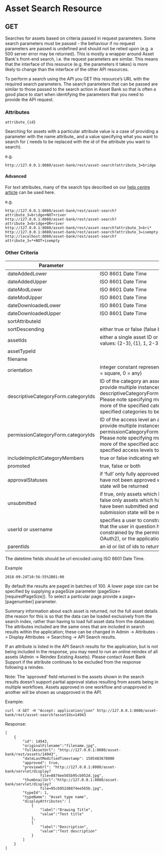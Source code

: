# Asset Search Resource
## GET
Searches for assets based on criteria passed in request parameters. Some search parameters must be passed - the behaviour if no request parameters are passed is undefined and should not be relied upon (e.g. a 500 server error may be returned).
This is mostly a wrapper around Asset Bank's front-end search, i.e. the request parameters are similar. This means that the interface of this resource (e.g. the parameters it takes) is more likely to change than the interface of the other API resources.

To perform a search using the API you GET this resource’s URL with the required search parameters. The search parameters that can be passed are similar to those passed to the search action in Asset Bank so that is often a good place to start when identifying the parameters that you need to provide the API request.


### Attributes

```
attribute_{id}
```
Searching for assets with a particular attribute value is a case of providing a parameter with the name attribute_<id> and a value specifying what you want to search for (<id> needs to be replaced with the id of the attribute you want to search).
	
e.g.
```
http://127.0.0.1:8080/asset-bank/rest/asset-search?attribute_3=bridge
```

#### Advanced
For _text_ attributes, many of the search tips described on our [help centre article](https://support.assetbank.co.uk/hc/en-gb/articles/115005221048-Search-Tips) can be used here.

e.g.
```
http://127.0.0.1:8080/asset-bank/rest/asset-search?attribute_3=bridge+NOT+river
http://127.0.0.1:8080/asset-bank/rest/asset-search?attribute_3=bridge+OR+river
http://127.0.0.1:8080/asset-bank/rest/asset-search?attribute_3=bri*
http://127.0.0.1:8080/asset-bank/rest/asset-search?attribute_3=isempty
http://localhost:8080/asset-bank/rest/asset-search?attribute_3=*+NOT+isempty
```

### Other Criteria

<table class="standard-table">
  <thead>
    <tr>
      <th>Parameter</th>
      <th>Description</th>
    </tr>
  </thead>
  <tbody>
    <tr>
      <td>dateAddedLower</td>
      <td>ISO 8601 Date Time</td>
    </tr>
    <tr>
      <td>dateAddedUpper</td>
      <td>ISO 8601 Date Time</td>
    </tr>
    <tr>
      <td>dateModLower</td>
      <td>ISO 8601 Date Time</td>
    </tr>
    <tr>
      <td>dateModUpper</td>
      <td>ISO 8601 Date Time</td>
    </tr>
    <tr>
      <td>dateDownloadedLower</td>
      <td>ISO 8601 Date Time</td>
    </tr>
    <tr>
      <td>dateDownloadedUpper</td>
      <td>ISO 8601 Date Time</td>
    </tr>
    <tr>
      <td>sortAttributeId</td>
      <td>&nbsp;</td>
    </tr>
    <tr>
      <td>sortDescending</td>
      <td>either true or false (false by default)</td>
    </tr>
    <tr>
      <td>assetIds</td>
      <td>either a single asset ID or a range of asset IDs (e.g. ‘1-10’ for ‘1 to 10’).
	    Valid values: {2-3}, {1}, 1, 2-3
	    Comma separated is not valid</td>
    </tr>
    <tr>
      <td>assetTypeId</td>
      <td>&nbsp;</td>
    </tr>
    <tr>
      <td>filename</td>
      <td>&nbsp;</td>
    </tr>
    <tr>
      <td>orientation</td>
      <td>integer constant representing the desired orientation (1 = landscape, 2 = portrait, 3 = square, 0 = any)</td>
    </tr>
    <tr>
      <td>descriptiveCategoryForm.categoryIds</td>
      <td>ID of the category an asset must be in. To search across multiple categories provide multiple instances of the parameter e.g. descriptiveCategoryForm.categoryIds=1&amp;descriptiveCategoryForm.categoryIds=2. Please note specifying multiple parameter values will return all assets in one or more of the specified categories (i.e. an asset does not need to be in all of the specified categories to be included in the results).</td>
    </tr>
    <tr>
      <td>permissionCategoryForm.categoryIds</td>
      <td>ID of the access level an asset must be in. To search across multiple access levels provide multiple instances of the parameter e.g. permissionCategoryForm.categoryIds=1&amp;permissionCategoryForm.categoryIds=2. Please note specifying multiple parameter values will return all assets in one or more of the specified access levels. (i.e. an asset does not need to be in all of the specified access levels to be included in the results).</td>
    </tr>
    <tr>
      <td>includeImplicitCategoryMembers</td>
      <td>true or false indicating whether sub category members should be returned</td>
    </tr>
    <tr>
      <td>promoted</td>
      <td>true, false or both</td>
    </tr>
    <tr>
      <td>approvalStatuses</td>
      <td>if ‘full’ only fully approved assets will be returned, if ‘none’ then only assets which have not been approved will be returned and if omitted then assets in any approval state will be returned</td>
    </tr>
    <tr>
      <td>unsubmitted</td>
      <td>if true, only assets which have not been submitted for approval will be returned, if false only assets which have either been submitted and are awaiting approval or have been submitted and approved will be returned. If omitted assets in any submission state will be returned.</td>
    </tr>
    <tr>
      <td>userId or username</td>
      <td>specifies a user to constrain the search results to (i.e. returned results will be ones that the user in question has permission to see). If omitted, the results will be constrained by the permissions of the currently authenticated user (if using OAuth2), or the application user (otherwise).</td>
    </tr>
    <tr>
      <td>parentIds</td>
      <td>an id or list of ids to return locate child assets</td>
    </tr>
  </tbody>
</table>

The datetime fields should be url encoded using ISO 8601 Date Time.

Example

```
2018-09-24T10:56:55%2B01:00
```

By default the results are paged in batches of 100. A lower page size can be specified by supplying a pageSize parameter (pageSize=[requiredPageSize]). To select a particular page provide a page=[pagenumber] parameter.

Summary information about each asset is returned, not the full asset details (the reason for this is so that the data can be loaded exclusively from the search index, rather than having to load full asset data from the database). The attributes included are the same ones that are included in search results within the application; these can be changed in Admin -> Attributes -> Display Attributes -> Searching -> API Search results.

If an attribute is listed in the API Search results for the application, but is not being included in the response, you may need to run an online reindex of all assets (Admin -> Reindex Existing Assets). Please contact Asset Bank Support if the attribute continues to be excluded from the response following a reindex.

Note: The ‘approved’ field returned in the assets shown in the search results doesn’t support partial approval status resulting from assets being in multiple workflows. Assets approved in one workflow and unapproved in another will be shown as unapproved in the API.


Example:
```
curl -X GET -H "Accept: application/json" http://127.0.0.1:8080/asset-bank/rest/asset-search?assetIds=14943
```


Response:
```
[
	{
		"id": 14943,
		"originalFilename":"filename.jpg",
		"fullAssetUrl": "http://127.0.0.1:8080/asset-bank/rest/assets/14943",
		"dateLastModifiedTimestamp": 1505483678000
		"approved": true,
		"previewUrl": "http://127.0.0.1:8080/asset-bank/servlet/display?
				file=8874ee565b95cb952d.jpg",
		"thumbnailUrl":"http://127.0.0.1:8080/asset-bank/servlet/display?
				file=95cb952d8874ee565b.jpg",
		"typeId": 1,
		"typeName": "Asset type name",
		"displayAttributes": [
			{
				"label":"Drawing Title",
				"value":"Test title"
			},
			{
				"label":"Description",
				"value":"Test description"
			}
		]
	}
]
```
